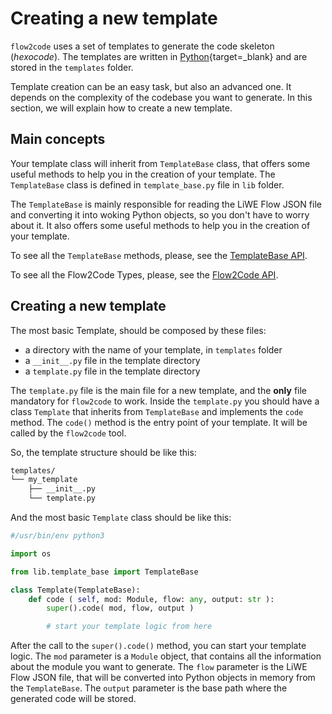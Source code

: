 # Creating a new template

`flow2code` uses a set of templates to generate the code skeleton (*hexocode*). The templates are written in [Python](https://www.python.org/){target=_blank} and are stored in the `templates` folder.

Template creation can be an easy task, but also an advanced one. It depends on the complexity of the codebase you want to generate. In this section, we will explain how to create a new template.

## Main concepts

Your template class will inherit from `TemplateBase` class, that offers some useful methods to help you in the creation of your template. The `TemplateBase` class is defined in `template_base.py` file in `lib` folder.

The `TemplateBase` is mainly responsible for reading the LiWE Flow JSON file and converting it into woking Python objects, so you don't have to worry about it. It also offers some useful methods to help you in the creation of your template.

To see all the `TemplateBase` methods, please, see the [TemplateBase API](./liwe3/tools/flow2code/template-base-api.md).

To see all the Flow2Code Types, please, see the [Flow2Code API](./liwe3/tools/flow2code/flow2code-types.md).

## Creating a new template

The most basic Template, should be composed by these files:

- a directory with the name of your template, in `templates` folder
- a `__init__.py` file in the template directory
- a `template.py` file in the template directory

The `template.py` file is the main file for a new template, and the **only** file mandatory for `flow2code` to work.
Inside the `template.py` you should have a class `Template` that inherits from `TemplateBase` and implements the `code` method.
The `code()` method is the entry point of your template. It will be called by the `flow2code` tool.

So, the template structure should be like this:

```bash
templates/
└── my_template
	├── __init__.py
	└── template.py
```

And the most basic `Template` class should be like this:

```python
#/usr/bin/env python3

import os

from lib.template_base import TemplateBase

class Template(TemplateBase):
	def code ( self, mod: Module, flow: any, output: str ):
		super().code( mod, flow, output )

		# start your template logic from here
```

After the call to the `super().code()` method, you can start your template logic. The `mod` parameter is a `Module` object, that contains all the information about the module you want to generate. The `flow` parameter is the LiWE Flow JSON file, that will be converted into Python objects in memory from the `TemplateBase`. The `output` parameter is the base path where the generated code will be stored.